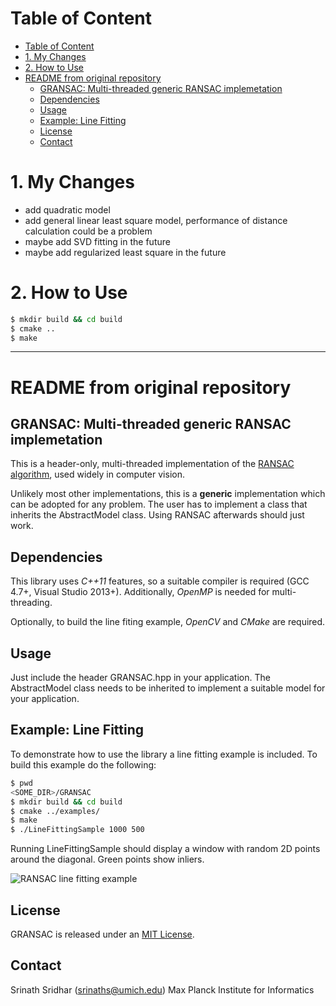 # Table of Content
- [Table of Content](#table-of-content)
- [1. My Changes](#1-my-changes)
- [2. How to Use](#2-how-to-use)
- [README from original repository](#readme-from-original-repository)
    - [GRANSAC: Multi-threaded generic RANSAC implemetation](#gransac-multi-threaded-generic-ransac-implemetation)
    - [Dependencies](#dependencies)
    - [Usage](#usage)
    - [Example: Line Fitting](#example-line-fitting)
    - [License](#license)
    - [Contact](#contact)

# 1. My Changes
* add quadratic model
* add general linear least square model, performance of distance calculation could be a problem
* maybe add SVD fitting in the future
* maybe add regularized least square in the future

# 2. How to Use
```bash
$ mkdir build && cd build
$ cmake ..
$ make
```

---
# README from original repository
## GRANSAC: Multi-threaded generic RANSAC implemetation

This is a header-only, multi-threaded implementation of the [RANSAC algorithm](https://en.wikipedia.org/wiki/RANSAC),
used widely in computer vision.

Unlikely most other implementations, this is a **generic** implementation
which can be adopted for any problem. The user has to implement a class that
inherits the AbstractModel class. Using RANSAC afterwards should just work.

## Dependencies

This library uses *C++11* features, so a suitable compiler is required (GCC 4.7+, 
Visual Studio 2013+). Additionally, *OpenMP* is needed for multi-threading.

Optionally, to build the line fiting example, *OpenCV* and *CMake* are required.

## Usage

Just include the header GRANSAC.hpp in your application. The AbstractModel class
needs to be inherited to implement a suitable model for your application.

## Example: Line Fitting

To demonstrate how to use the library a line fitting example is included.
To build this example do the following:

```bash
$ pwd
<SOME_DIR>/GRANSAC
$ mkdir build && cd build
$ cmake ../examples/
$ make
$ ./LineFittingSample 1000 500
```

Running LineFittingSample should display a window with random 2D points around
the diagonal. Green points show inliers.

![RANSAC line fitting example](https://raw.githubusercontent.com/srinath1905/GRANSAC/master/examples/LineFitting.png)

## License

GRANSAC is released under an [MIT License](https://opensource.org/licenses/MIT).

## Contact

Srinath Sridhar (srinaths@umich.edu)
Max Planck Institute for Informatics
